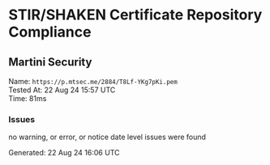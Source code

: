 # STIR/SHAKEN Certificate Repository Compliance

## Martini Security

Name: `https://p.mtsec.me/2884/T8Lf-YKg7pKi.pem`\
Tested At: 22 Aug 24 15:57 UTC\
Time: 81ms

### Issues

no warning, or error, or notice date level issues were found

Generated: 22 Aug 24 16:06 UTC